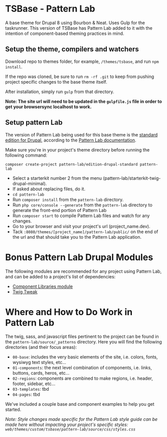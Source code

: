 # TSBase - Pattern Lab
A base theme for Drupal 8 using Bourbon & Neat.
Uses Gulp for the taskrunner. This version of TSBase has Pattern Lab added to it with the intention of component-based theming practices in mind.

## Setup the theme, compilers and watchers
Download repo to themes folder, for example, `/themes/tsbase`, and run `npm install`.

If the repo was cloned, be sure to run `rm -rf .git` to keep from pushing project specific changes to the base theme itself.

After installation, simply run `gulp` from that directory.

**Note: The site url will need to be updated in the `gulpfile.js` file in order to get your browsersync localhost to work.**

## Setup pattern Lab
The version of Pattern Lab being used for this base theme is the [standard edition for Drupal](https://github.com/pattern-lab/edition-php-drupal-standard), according to the [Pattern Lab documentation](http://patternlab.io/).

Make sure you're in your project's theme directory before running the following command:

```
composer create-project pattern-lab/edition-drupal-standard pattern-lab
```

* Select a starterkit number 2 from the menu (pattern-lab/starterkit-twig-drupal-minimal).
* If asked about replacing files, do it.
* `cd pattern-lab`
* Run `composer install` from the `pattern-lab` directory.
* Run `php core/console --generate` from the `pattern-lab` directory to generate the front-end portion of Pattern Lab
* Run `composer start` to compile Pattern Lab files and watch for any changes.
* Go to your browser and visit your project's url (project_name.dev).
* Tack `:8080/themes/[project_name]/pattern-lab/public/` on the end of the url and that should take you to the Pattern Lab application.


# Bonus Pattern Lab Drupal Modules
The following modules are recommended for any project using Pattern Lab, and can be added to a project's list of dependencies:

* [Component Libraries module](https://www.drupal.org/project/components)
* [Twig Tweak](https://www.drupal.org/project/twig_tweak)

# Where and How to Do Work in Pattern Lab
The twig, sass, and javascript files pertinent to the project can be found in the `pattern-lab/source/_patterns` directory. Here you will find the following directories (and their focus areas):

* `00-base`: includes the very basic elements of the site, i.e. colors, fonts, wysiwyg text styles, etc...
* `01-components`: the next level combination of components, i.e. links, buttons, cards, heros, etc...
* `02-regions`: components are combined to make regions, i.e. header, footer, sidebar, etc...
* `03-templates`: tbd
* `04-pages`: tbd

We've included a couple base and component examples to help you get started.

*Note: Style changes made specific for the Pattern Lab style guide can be made here without impacting your project's specific styles: `web/themes/custom/tsbase/pattern-lab/source/css/styles.css`*
